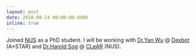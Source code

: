 ```yaml
---
layout: post
date: 2018-08-14 00:00:00-0400
inline: true
---
```


Joined [NUS](https://www.nus.edu.sg/) as a PhD student. I will be working with [Dr.Yan Wu](https://yan-wu.com/) @ [Dexbot](https://yan-wu.com/research/) (A*STAR) and [Dr.Harold Sog](https://haroldsoh.github.io/) @ [CLeAR](https://clear-nus.github.io/) (NUS).